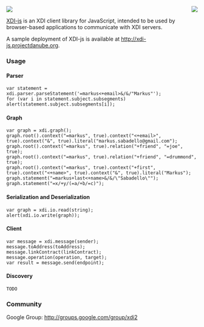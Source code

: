 <a href="http://projectdanube.org/" target="_blank"><img src="http://projectdanube.github.com/xdi-js/images/projectdanube_logo.png" align="right"></a>
<img src="http://projectdanube.github.com/xdi-js/images/logo64.png"><br>

[XDI-js](http://github.com/projectdanube/xdi-js) is an XDI client library for JavaScript, intended to be used by browser-based applications
to communicate with XDI servers.

A sample deployment of XDI-js is available at http://xdi-js.projectdanube.org.

### Usage

#### Parser

```
var statement = xdi.parser.parseStatement('=markus<+email>&/&/"Markus"');
for (var i in statement.subject.subsegments) alert(statement.subject.subsegments[i]);
```

#### Graph

```
var graph = xdi.graph();
graph.root().context("=markus", true).context("<+email>", true).context("&", true).literal("markus.sabadello@gmail.com");
graph.root().context("=markus", true).relation("+friend", "=joe", true);
graph.root().context("=markus", true).relation("+friend", "=drummond", true);
graph.root().context("=markus", true).context("+first", true).context("<+name>", true).context("&", true).literal("Markus");
graph.statement("=markus+last<+name>&/&/\"Sabadello\"");
graph.statement("=x/+y/(=a/+b/=c)");
```

#### Serialization and Deserialization

```
var graph = xdi.io.read(string);
alert(xdi.io.write(graph));
```

#### Client

```
var message = xdi.message(sender);
message.toAddress(toAddress);
message.linkContract(linkContract);
message.operation(operation, target);
var result = message.send(endpoint);
```

#### Discovery

```
TODO
```

### Community

Google Group: http://groups.google.com/group/xdi2

